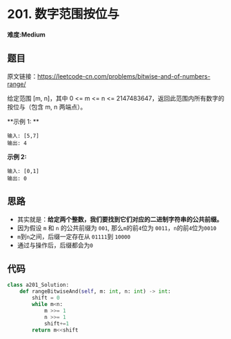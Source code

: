 # 201. 数字范围按位与
**难度:Medium**
## 题目
原文链接：https://leetcode-cn.com/problems/bitwise-and-of-numbers-range/

给定范围 [m, n]，其中 0 <= m <= n <= 2147483647，返回此范围内所有数字的按位与（包含 m, n 两端点）。

**示例 1: **
```
输入: [5,7]
输出: 4
```
**示例 2:**
```
输入: [0,1]
输出: 0
```

## 思路
* 其实就是：**给定两个整数，我们要找到它们对应的二进制字符串的公共前缀。**
* 因为假设 `m` 和 `n` 的公共前缀为 `001`, 那么`m`的前`4`位为 `0011`，`n`的前`4`位为`0010`
* `m`到`n`之间，后缀一定存在从 `01111`到 `10000`
* 通过与操作后，后缀都会为`0`

## 代码
```python
class a201_Solution:
    def rangeBitwiseAnd(self, m: int, n: int) -> int:
        shift = 0
        while m<n:
            m >>= 1
            n >>= 1
            shift+=1
        return m<<shift
```
